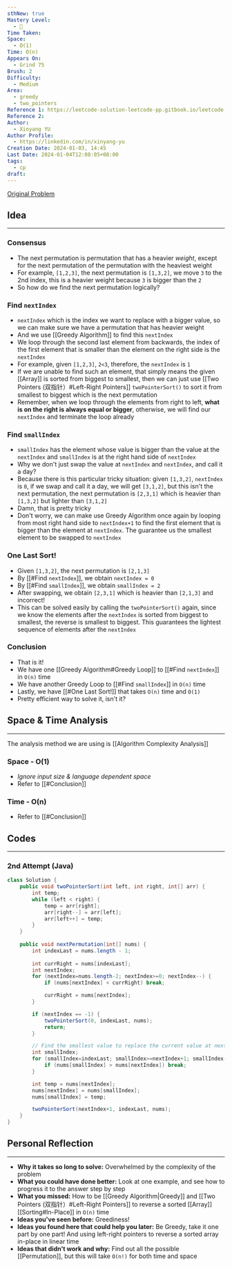 ```yaml
---
sthNew: true
Mastery Level:
  - 📕
Time Taken: 
Space:
  - O(1)
Time: O(n)
Appears On:
  - Grind 75
Brush: 2
Difficulty:
  - Medium
Area:
  - greedy
  - two_pointers
Reference 1: https://leetcode-solution-leetcode-pp.gitbook.io/leetcode-solution/medium/31.next-permutation
Reference 2: 
Author:
  - Xinyang YU
Author Profile:
  - https://linkedin.com/in/xinyang-yu
Creation Date: 2024-01-03, 14:45
Last Date: 2024-01-04T12:08:05+08:00
tags:
  - cp
draft: 
---
```

[Original Problem](https://leetcode.cn/problems/next-permutation/description/)
## Idea
---
### Consensus
- The next permutation is permutation that has a heavier *weight*, except for the next permutation of the permutation with the heaviest weight
- For example, `[1,2,3]`, the next permutation is `[1,3,2]`, we move `3` to the 2nd index, this is a heavier weight because `3` is bigger than the `2`
- So how do we find the next permutation logically?

### Find `nextIndex`
- `nextIndex` which is the index we want to replace with a bigger value, so we can make sure we have a permutation that has heavier weight
- And we use [[Greedy Algorithm]] to find this `nextIndex`
- We loop through the second last element from backwards, the index of the first element that is smaller than the element on the right side is the `nextIndex`
- For example, given `[1,2,3]`, `2<3`, therefore, the `nextIndex` is `1`
- If we are unable to find such an element, that simply means the given [[Array]] is sorted from biggest to smallest, then we can just use [[Two Pointers (双指针）#Left-Right Pointers]] `twoPointerSort()` to sort it from smallest to biggest which is the next permutation
- Remember, when we loop through the elements from right to left, **what is on the right is always equal or bigger**, otherwise, we will find our `nextIndex` and terminate the loop already

### Find `smallIndex`
- `smallIndex` has the element whose value is bigger than the value at the `nextIndex` and `smallIndex` is at the right hand side of `nextIndex`
- Why we don't just swap the value at `nextIndex` and `nextIndex`, and call it a day?
- Because there is this particular tricky situation: given `[1,3,2]`, `nextIndex` is `0`, if we swap and call it a day, we will get `[3,1,2]`, but this isn't the next permutation, the next permutation is `[2,3,1]` which is heavier than `[1,3,2]` but lighter than `[3,1,2]`
- Damn, that is pretty tricky
- Don't worry, we can make use Greedy Algorithm once again by looping from most right hand side to `nextIndex+1` to find the first element that is bigger than the element at `nextIndex`. The guarantee us the smallest element to be swapped to `nextIndex`

### One Last Sort!
- Given `[1,3,2]`, the next permutation is `[2,1,3]`
- By [[#Find `nextIndex`]], we obtain `nextIndex = 0`
- By [[#Find `smallIndex`]], we obtain `smallIndex = 2`
- After swapping, we obtain `[2,3,1]` which is heavier than `[2,1,3]` and incorrect!
- This can be solved easily by calling the `twoPointerSort()` again, since we know the elements after the `nextIndex` is sorted from biggest to smallest, the reverse is smallest to biggest. This guarantees the lightest sequence of elements after the `nextIndex` 

### Conclusion
- That is it!
- We have one [[Greedy Algorithm#Greedy Loop]] to [[#Find `nextIndex`]] in `O(n)` time 
- We have another Greedy Loop to [[#Find `smallIndex`]] in `O(n)` time 
- Lastly, we have [[#One Last Sort!]] that takes `O(n)` time and `O(1)`
- Pretty efficient way to solve it, isn't it? 

## Space & Time Analysis
---
The analysis method we are using is [[Algorithm Complexity Analysis]]
### Space - O(1)
- *Ignore input size & language dependent space*
- Refer to [[#Conclusion]]
### Time - O(n)
- Refer to [[#Conclusion]]
 

## Codes
---
### 2nd Attempt (Java)
```java
class Solution {
    public void twoPointerSort(int left, int right, int[] arr) {
        int temp;
        while (left < right) {
            temp = arr[right];
            arr[right--] = arr[left];
            arr[left++] = temp;
        }
    }
    
    public void nextPermutation(int[] nums) {
        int indexLast = nums.length - 1;
 
        int currRight = nums[indexLast];
        int nextIndex;
        for (nextIndex=nums.length-2; nextIndex>=0; nextIndex--) {
            if (nums[nextIndex] < currRight) break;

            currRight = nums[nextIndex];  
        }

        if (nextIndex == -1) {
            twoPointerSort(0, indexLast, nums);
            return;
        } 

        // Find the smallest value to replace the current value at nextIndex
        int smallIndex;
        for (smallIndex=indexLast; smallIndex>=nextIndex+1; smallIndex--) {
            if (nums[smallIndex] > nums[nextIndex]) break;
        }

        int temp = nums[nextIndex];
        nums[nextIndex] = nums[smallIndex];
        nums[smallIndex] = temp;

        twoPointerSort(nextIndex+1, indexLast, nums);
    }
}
```

## Personal Reflection
---
- **Why it takes so long to solve:** Overwhelmed by the complexity of the problem
- **What you could have done better:** Look at one example, and see how to progress it to the answer step by step
- **What you missed:** How to be [[Greedy Algorithm|Greedy]] and [[Two Pointers (双指针）#Left-Right Pointers]] to reverse a sorted [[Array]] [[Sorting#In-Place]] in `O(n)` time
- **Ideas you've seen before:** Greediness!
- **Ideas you found here that could help you later:** Be Greedy, take it one part by one part! And using left-right pointers to reverse a sorted array in-place in linear time
- **Ideas that didn't work and why:** Find out all the possible [[Permutation]], but this will take `O(n!)` for both time and space